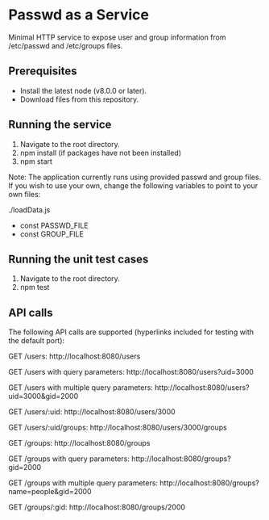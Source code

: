 # Passwd as a Service

Minimal HTTP service to expose user and group information from /etc/passwd and /etc/groups files.

## Prerequisites

* Install the latest node (v8.0.0 or later).
* Download files from this repository.

## Running the service

1. Navigate to the root directory.
2. npm install (if packages have not been installed)
3. npm start

Note: The application currently runs using provided passwd and group files. If you wish to use your own, change the following variables to  point to your own files:

./loadData.js
* const PASSWD_FILE
* const GROUP_FILE

## Running the unit test cases

1. Navigate to the root directory.
2. npm test

## API calls
The following API calls are supported (hyperlinks included for testing with the default port):

GET /users: http://localhost:8080/users

GET /users with query parameters: http://localhost:8080/users?uid=3000

GET /users with multiple query parameters: http://localhost:8080/users?uid=3000&gid=2000

GET /users/:uid: http://localhost:8080/users/3000
  
GET /users/:uid/groups: http://localhost:8080/users/3000/groups
  
GET /groups: http://localhost:8080/groups

GET /groups with query parameters: http://localhost:8080/groups?gid=2000

GET /groups with multiple query parameters: http://localhost:8080/groups?name=people&gid=2000

GET /groups/:gid: http://localhost:8080/groups/2000

